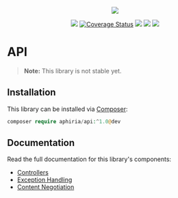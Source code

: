 <p align="center"><a href="https://www.aphiria.com" target="_blank" title="Aphiria"><img src="https://www.aphiria.com/images/aphiria-logo.svg"></a></p>

<p align="center">
<a href="https://github.com/aphiria/api/actions"><img src="https://github.com/aphiria/api/workflows/ci/badge.svg"></a>
<a href='https://coveralls.io/github/aphiria/api?branch=master'><img src='https://coveralls.io/repos/github/aphiria/api/badge.svg?branch=master' alt='Coverage Status' /></a>
<a href="https://packagist.org/packages/aphiria/api"><img src="https://poser.pugx.org/aphiria/api/v/stable.svg"></a>
<a href="https://packagist.org/packages/aphiria/api"><img src="https://poser.pugx.org/aphiria/api/v/unstable.svg"></a>
<a href="https://packagist.org/packages/aphiria/api"><img src="https://poser.pugx.org/aphiria/api/license.svg"></a>
</p>

# API

> **Note:** This library is not stable yet.

## Installation

This library can be installed via [Composer](https://getcomposer.org/download/):

```php
composer require aphiria/api:^1.0@dev
```

## Documentation

Read the full documentation for this library's components:

* <a href="https://www.aphiria.com/docs/master/controllers.html" target="_blank">Controllers</a>
* <a href="https://www.aphiria.com/docs/master/http-exception-handling.html" target="_blank">Exception Handling</a>
* <a href="https://www.aphiria.com/docs/master/content-negotiation.html" target="_blank">Content Negotiation</a>
